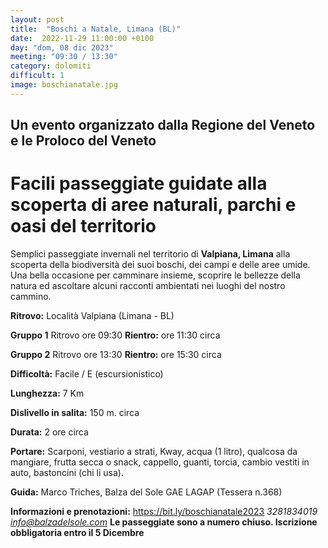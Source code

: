 ```yaml
---
layout: post
title:  "Boschi a Natale, Limana (BL)"
date:  2022-11-29 11:00:00 +0100
day: "dom, 08 dic 2023"
meeting: "09:30 / 13:30"
category: dolomiti 
difficult: 1
image: boschianatale.jpg
---
```


## Un evento organizzato dalla Regione del Veneto e le Proloco del Veneto
# Facili passeggiate guidate alla scoperta di aree naturali, parchi e oasi del territorio

Semplici passeggiate invernali nel territorio di **Valpiana, Limana** alla scoperta della biodiversità dei suoi boschi, dei campi e delle aree umide.
Una bella occasione per camminare insieme, scoprire le bellezze della natura ed ascoltare alcuni racconti ambientati nei luoghi del nostro cammino.

**Ritrovo:** Località Valpiana (Limana - BL)

**Gruppo 1** Ritrovo ore 09:30 
**Rientro:** ore 11:30 circa 

**Gruppo 2** Ritrovo ore 13:30 
**Rientro:** ore 15:30 circa 

**Difficoltà:** Facile / E (escursionistico)

**Lunghezza:** 7 Km

**Dislivello in salita:**  150 m. circa

**Durata:** 2 ore circa

**Portare:** Scarponi, vestiario a strati, Kway, acqua (1 litro), qualcosa da mangiare, frutta secca o snack, cappello, guanti, torcia, cambio vestiti in auto, bastoncini (chi li usa). 

**Guida:** Marco Triches, Balza del Sole GAE LAGAP (Tessera n.368)

**Informazioni e prenotazioni:** https://bit.ly/boschianatale2023 
*3281834019 info@balzadelsole.com* 
**Le passeggiate sono a numero chiuso. Iscrizione obbligatoria entro il 5 Dicembre** 
